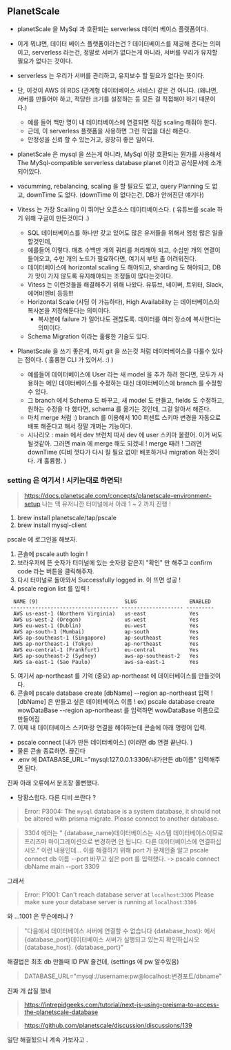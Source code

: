 ## PlanetScale
- planetScale 을 MySql 과 호환되는 serverless 데이터 베이스 플랫폼이다.
- 이게 뭐냐면, 데이터 베이스 플랫폼이라는건 ? 데이터베이스를 제공해 준다는 의미이고, serverless 라는건, 정말로 서버가 없다는게 아니라, 서버를 우리가 유지할 필요가 없다는 것이다.
- serverless 는 우리가 서버를 관리하고, 유지보수 할 필요가 없다는 뜻이다.
- 단, 이것이 AWS 의 RDS (관계형 데이터베이스 서비스) 같은 건 아니다. (왜냐면, 서버를 만들어야 하고, 적당한 크기를 설정하는 등 모든 걸 직접해야 하기 때문이다.)
    - 예를 들어 백만 명이 내 데이터베이스에 연결되면 직접 scaling 해줘야 한다.
    - 근데, 이 serverless 플랫폼을 사용하면 그런 작업을 대신 해준다.
    - 안정성을 신뢰 할 수 있는거고, 굉장히 좋은 일이다.
- planetScale 은 mysql 을 쓰는게 아니라, MySql 이랑 호환되는 뭔가를 사용해서 The MySql-compatible serverless database planet 이라고 공식문서에 소개되어있다.

- vacumming, rebalancing, scaling 을 할 필요도 없고, query Planning 도 없고, downTime 도 없다. (downTime 이 없다는건, DB가 안꺼진단 얘기다)
- Vitess 는 가장 Scailing 이 뛰어난 오픈소스 데이터베이스다. ( 유튜브를 scale 하기 위해 구글이 만든것이다 .)
    - SQL 데이터베이스를 하나만 갖고 있어도 많은 유저들을 위해서 엄청 많은 일을 할것인데, 
    - 예를들어 이렇다. 매초 수백만 개의 쿼리를 처리해야 되고, 수십만 개의 연결이 들어오고, 수만 개의 노드가 필요하다면, 여기서 부턴 좀 어려워진다.
    - 데이터베이스에 horizontal scaling 도 해야되고, sharding 도 해야되고, DB 가 맛이 가지 않도록 유지해야되는 조정들이 많다는것이다.
    - Vitess 는 이런것들을 해결해주기 위해 나왔다. 유튜브, 네이버, 트위터, Slack, 에어비엔비 등등!!!
    - Horizontal Scale (샤딩 이 가능하다),  High Availability 는 데이터베이스의 복사본을 저장해둔다는 의미이다.
        - 복사본에 failure 가 일어나도 괜찮도록. 데이터를 여러 장소에 복사한다는 의미이다.
    - Schema Migration 이라는 훌륭한 기술도 있다.
- PlanetScale 을 쓰기 좋은게, 마치 git 을 쓰는것 처럼 데이터베이스를 다룰수 있다는 점이다. ( 훌륭한 CLI 가 있어서. :) )
    - 예를들어 데이터베이스에 User 라는 새 model 을 추가 하려 한다면, 모두가 사용하는 메인 데이터베이스를 수정하는 대신 데이터베이스에 branch 를 수정할 수 있다.
    - 그 branch 에서 Schema 도 바꾸고, 새 model 도 만들고, fields 도 수정하고, 원하는 수정을 다 했다면, schema 를 옮기는 것인데, 그걸 알아서 해준다.
    - 마치 merge 처럼 :) branch 를 이용해서 100 퍼센트 스키마 변경을 자동으로 배포 해준다고 해서 정말 개쩌는 기능이다.
    - 시나리오 : main 에서 dev 브런치 따서 dev 에 user 스키마 올렸어. 이거 써도 될것같아. 그러면 main 에 merge 해도 되겠네 ! merge 때려 ! 그러면 downTime (디비 껏다가 다시 킬 필요 없이! 배포하거나 migration 하는것이다. 개 훌륭함. )

### setting 은 여기서 ! 시키는대로 하면되!
> https://docs.planetscale.com/concepts/planetscale-environment-setup
나는 맥 유저니깐 터미널에서 아래 1 ~ 2 까지 진행 ! 
1. brew install planetscale/tap/pscale
2. brew install mysql-client

pscale 에 로그인을 해보자.
1. 콘솔에 pscale auth login !
2. 브라우저에 뜬 숫자가 터미널에 있는 숫자랑 같은지 "확인" 만 해주고 confirm code 라는 버튼을 클릭해주자.
3. 다시 터미널로 돌아와서 Successfully logged in. 이 뜨면 성공 ! 
4. pscale region list 를 입력 ! 

```text
  NAME (9)                            SLUG                 ENABLED  
 ----------------------------------- -------------------- --------- 
  AWS us-east-1 (Northern Virginia)   us-east              Yes      
  AWS us-west-2 (Oregon)              us-west              Yes      
  AWS eu-west-1 (Dublin)              eu-west              Yes      
  AWS ap-south-1 (Mumbai)             ap-south             Yes      
  AWS ap-southeast-1 (Singapore)      ap-southeast         Yes      
  AWS ap-northeast-1 (Tokyo)          ap-northeast         Yes      
  AWS eu-central-1 (Frankfurt)        eu-central           Yes      
  AWS ap-southeast-2 (Sydney)         aws-ap-southeast-2   Yes      
  AWS sa-east-1 (Sao Paulo)           aws-sa-east-1        Yes   
```
5. 여기서 ap-northeast 를 기억 (중요) ap-northeast 에 데이터베이스를 만들것이다.
6. 콘솔에 pscale database create [dbName] --region ap-northeast 입력 ! [dbName] 은 만들고 싶은 데이터베이스 이름 ! 
ex) pscale database create wowDataBase --region ap-northeast 를 입력하면 wowDataBase 이름으로 만들어짐
7. 이제 내 데이터베이스 스키마랑 연결을 해야하는데 콘솔에 아래 명령어 입력.
- pscale connect [내가 만든 데이터베이스] (이러면 db 연결 끝난다. )
- 물론 콘솔 종료하면. 끊긴다
- .env 에 DATABASE_URL="mysql:127.0.0.1:3306/내가만든 db이름" 입력해주면 된다.


진짜 아래 오류에서 분조장 올뻔했다.
- 당황스럽다. 다른 디비 쓰란다 ?
> Error: P3004: The `mysql` database is a system database, it should not be altered with prisma migrate. Please connect to another database.

> 3304 에러는 " {database_name}데이터베이스는 시스템 데이터베이스이므로 프리즈마 마이그레이션으로 변경하면 안 됩니다. 다른 데이터베이스에 연결하십시오." 이런 내용인데... 이를 해결하기 위해 port 가 문제인줄 알고 pscale connect db 이름 --port 바꾸고 싶은 port 를 입력했다. 
-> pscale connect dbName main --port 3309

그래서 
> Error: P1001: Can't reach database server at `localhost`:`3306`
Please make sure your database server is running at `localhost`:`3306`

와 ...1001 은 무슨에러냐 ? 
> "다음에서 데이터베이스 서버에 연결할 수 없습니다 {database_host}: 에서 {database_port}데이터베이스 서버가 실행되고 있는지 확인하십시오 {database_host}. {database_port}"

해결법은 최초 db 만들때 ID PW 줄건데, (settings 에 pw 알수있음)

> DATABASE_URL="mysql://username:pw@localhost:변경포트/dbname"

진짜 개 삽질 했네
>https://intrepidgeeks.com/tutorial/next-js-using-preisma-to-access-the-planetscale-database

>https://github.com/planetscale/discussion/discussions/139

일단 해결됬으니 계속 가보자고 . 

